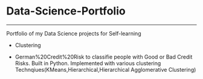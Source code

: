 # Data-Science-Portfolio

-----------------------------------------------------------------------------------------------
Portfolio of my Data Science projects for Self-learning

* Clustering

* German%20Credit%20Risk to classifie people with Good or Bad Credit Risks. Built in  Python. Implemented with various clustering           Technqiues(KMeans,Hierarchical,Hierarchical Agglomerative Clustering)
